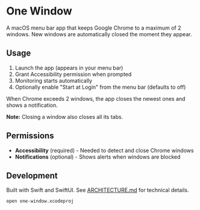 # One Window

A macOS menu bar app that keeps Google Chrome to a maximum of 2 windows. New windows are automatically closed the moment they appear.

## Usage

1. Launch the app (appears in your menu bar)
2. Grant Accessibility permission when prompted
3. Monitoring starts automatically
4. Optionally enable "Start at Login" from the menu bar (defaults to off)

When Chrome exceeds 2 windows, the app closes the newest ones and shows a notification.

**Note:** Closing a window also closes all its tabs.

## Permissions

- **Accessibility** (required) - Needed to detect and close Chrome windows
- **Notifications** (optional) - Shows alerts when windows are blocked

## Development

Built with Swift and SwiftUI. See [ARCHITECTURE.md](ARCHITECTURE.md) for technical details.

```bash
open one-window.xcodeproj
```